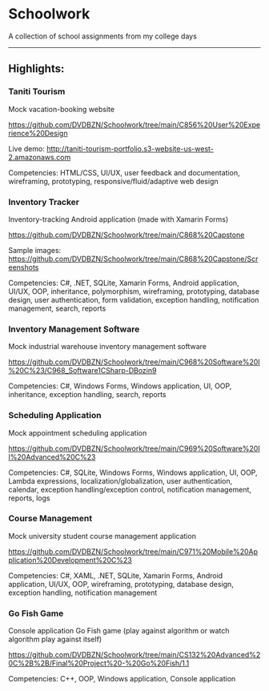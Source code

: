# Schoolwork #
A collection of school assignments from my college days

---

## Highlights: ##
### Taniti Tourism ###
Mock vacation-booking website

https://github.com/DVDBZN/Schoolwork/tree/main/C856%20User%20Experience%20Design

Live demo: http://taniti-tourism-portfolio.s3-website-us-west-2.amazonaws.com

Competencies: HTML/CSS, UI/UX, user feedback and documentation, wireframing, prototyping, responsive/fluid/adaptive web design


### Inventory Tracker ###
Inventory-tracking Android application (made with Xamarin Forms)

https://github.com/DVDBZN/Schoolwork/tree/main/C868%20Capstone

Sample images: https://github.com/DVDBZN/Schoolwork/tree/main/C868%20Capstone/Screenshots

Competencies: C#, .NET, SQLite, Xamarin Forms, Android application, UI/UX, OOP, inheritance, polymorphism, wireframing, prototyping, database design, user authentication, form validation, exception handling, notification management, search, reports

### Inventory Management Software ###
Mock industrial warehouse inventory management software

https://github.com/DVDBZN/Schoolwork/tree/main/C968%20Software%20I%20C%23/C968_Software1CSharp-DBozin9

Competencies: C#, Windows Forms, Windows application, UI, OOP, inheritance, exception handling, search, reports

### Scheduling Application ###
Mock appointment scheduling application

https://github.com/DVDBZN/Schoolwork/tree/main/C969%20Software%20II%20Advanced%20C%23

Competencies: C#, SQLite, Windows Forms, Windows application, UI, OOP, Lambda expressions, localization/globalization, user authentication, calendar, exception handling/exception control, notification management, reports, logs

### Course Management ###
Mock university student course management application

https://github.com/DVDBZN/Schoolwork/tree/main/C971%20Mobile%20Application%20Development%20C%23

Competencies: C#, XAML, .NET, SQLite, Xamarin Forms, Android application, UI/UX, OOP, wireframing, prototyping, database design, exception handling, notification management

### Go Fish Game ###
Console application Go Fish game (play against algorithm or watch algorithm play against itself)

https://github.com/DVDBZN/Schoolwork/tree/main/CS132%20Advanced%20C%2B%2B/Final%20Project%20-%20Go%20Fish/1.1

Competencies: C++, OOP, Windows application, Console application 
